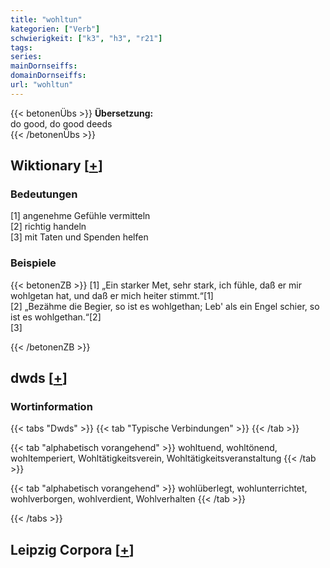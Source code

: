 ```yaml
---
title: "wohltun"
kategorien: ["Verb"]
schwierigkeit: ["k3", "h3", "r21"]
tags:
series:
mainDornseiffs:
domainDornseiffs:
url: "wohltun"
---
```


{{< betonenÜbs >}}
**Übersetzung:**  
do good, do good deeds  
{{< /betonenÜbs >}}

## Wiktionary [[+](https://de.wiktionary.org/wiki/wohltun)]

### Bedeutungen
[1] angenehme Gefühle vermitteln  
[2] richtig handeln  
[3] mit Taten und Spenden helfen  

### Beispiele
{{< betonenZB >}}
[1] „Ein starker Met, sehr stark, ich fühle, daß er mir wohlgetan hat, und daß er mich heiter stimmt.“[1]  
[2] „Bezähme die Begier, so ist es wohlgethan; Leb' als ein Engel schier, so ist es wohlgethan.“[2]  
[3]  

{{< /betonenZB >}}


## dwds [[+](https://www.dwds.de/wb/wohltun)]

### Wortinformation
{{< tabs "Dwds" >}}
{{< tab "Typische Verbindungen" >}}
{{< /tab >}}

{{< tab "alphabetisch vorangehend" >}}
wohltuend, wohltönend, wohltemperiert, Wohltätigkeitsverein, Wohltätigkeitsveranstaltung
{{< /tab >}}

{{< tab "alphabetisch vorangehend" >}}
wohlüberlegt, wohlunterrichtet, wohlverborgen, wohlverdient, Wohlverhalten
{{< /tab >}}

{{< /tabs >}}

## Leipzig Corpora [[+](https://corpora.uni-leipzig.de/en/res?word=wohltun&corpusId=deu_newscrawl-public_2018)]

